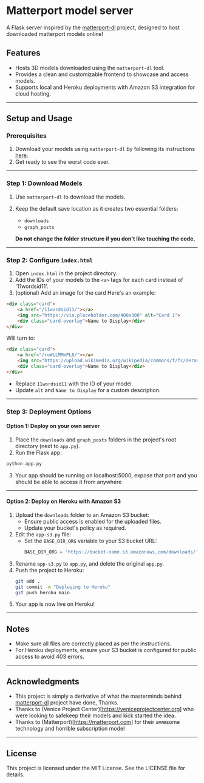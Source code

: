 # Matterport model server

A Flask server inspired by the [matterport-dl](https://github.com/rebane2001/matterport-dl) project, designed to host downloaded matterport models online!

## Features

- Hosts 3D models downloaded using the `matterport-dl` tool.
- Provides a clean and customizable frontend to showcase and access models.
- Supports local and Heroku deployments with Amazon S3 integration for cloud hosting.

---

## Setup and Usage

### Prerequisites
1. Download your models using `matterport-dl` by following its instructions [here](https://github.com/rebane2001/matterport-dl).
2. Get ready to see the worst code ever.

---

### Step 1: Download Models
1. Use `matterport-dl` to download the models.
2. Keep the default save location as it creates two essential folders:
   - `downloads`
   - `graph_posts`

   **Do not change the folder structure if you don't like touching the code.**

---

### Step 2: Configure `index.html`
1. Open `index.html` in the project directory.
2. Add the IDs of your models to the `<a>` tags for each card instead of '11wordsid11'.
3. (optional) Add an image for the card
Here's an example:

```html
<div class="card">
    <a href="/11wordsid11/"></a>
    <img src="https://via.placeholder.com/400x300" alt="Card 1">
    <div class="card-overlay">Name to Display</div>
</div>
```

Will turn to:
```html
<div class="card">
    <a href="/roWLLMMmPL8/"></a>
    <img src="https://upload.wikimedia.org/wikipedia/commons/f/fc/Deras-TreeHouse.JPG" alt="Card 1">
    <div class="card-overlay">Name to Display</div>
</div>
```

- Replace `11wordsid11` with the ID of your model.
- Update `alt` and `Name to Display` for a custom description.

---

### Step 3: Deployment Options

#### Option 1: Deploy on your own server
1. Place the `downloads` and `graph_posts` folders in the project's root directory (next to `app.py`).
2. Run the Flask app:

```bash
python app.py
```

3. Your app should be running on localhost:5000, expose that port and you should be able to access it from anywhere

---

#### Option 2: Deploy on Heroku with Amazon S3
1. Upload the `downloads` folder to an Amazon S3 bucket:
   - Ensure public access is enabled for the uploaded files.
   - Update your bucket's policy as required.
2. Edit the `app-s3.py` file:
   - Set the `BASE_DIR_ORG` variable to your S3 bucket URL:
     ```python
     BASE_DIR_ORG = 'https://bucket-name.s3.amazonaws.com/downloads/'
     ```
3. Rename `app-s3.py` to `app.py`, and delete the original `app.py`.
4. Push the project to Heroku:
   ```bash
   git add .
   git commit -m "Deploying to Heroku"
   git push heroku main
   ```
5. Your app is now live on Heroku!

---

## Notes
- Make sure all files are correctly placed as per the instructions.
- For Heroku deployments, ensure your S3 bucket is configured for public access to avoid 403 errors.

---

## Acknowledgments
- This project is simply a derivative of what the masterminds behind [matterport-dl](https://github.com/rebane2001/matterport-dl) project have done, Thanks.
- Thanks to (Venice Project Center)[https://veniceprojectcenter.org] who were looking to safekeep their models and kick started the idea.
- Thanks to (Matterport)[https://matterport.com] for their awesome technology and horrible subscription model

---

## License
This project is licensed under the MIT License. See the LICENSE file for details.


